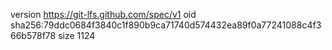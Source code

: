 version https://git-lfs.github.com/spec/v1
oid sha256:79ddc0684f3840c1f890b9ca71740d574432ea89f0a77241088c4f366b578f78
size 1124

